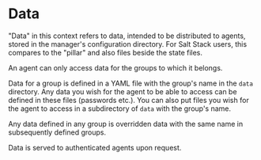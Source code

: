 # Data

"Data" in this context refers to data, intended to be distributed to agents, stored in the manager's configuration directory.
For Salt Stack users, this compares to the "pillar" and also files beside the state files.

An agent can only access data for the groups to which it belongs.

Data for a group is defined in a YAML file with the group's name in the `data` directory.
Any data you wish for the agent to be able to access can be defined in these files (passwords etc.).
You can also put files you wish for the agent to access in a subdirectory of `data` with the group's name.

Any data defined in any group is overridden data with the same name in subsequently defined groups.

Data is served to authenticated agents upon request.
